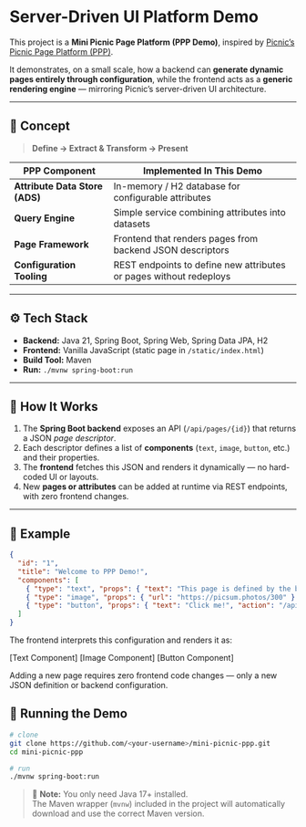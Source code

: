 # Server-Driven UI Platform Demo

This project is a **Mini Picnic Page Platform (PPP Demo)**, inspired by [Picnic’s Picnic Page Platform (PPP)](https://blog.picnic.nl/picnic-10-years-2022-building-a-store-platform-to-scale-beyond-a-million-customers-89bb8ee1bb55).

It demonstrates, on a small scale, how a backend can **generate dynamic pages entirely through configuration**, while the frontend acts as a **generic rendering engine** — mirroring Picnic’s server-driven UI architecture.

---

## 🧭 Concept

> **Define → Extract & Transform → Present**

| PPP Component | Implemented In This Demo |
|----------------|--------------------------|
| **Attribute Data Store (ADS)** | In-memory / H2 database for configurable attributes |
| **Query Engine** | Simple service combining attributes into datasets |
| **Page Framework** | Frontend that renders pages from backend JSON descriptors |
| **Configuration Tooling** | REST endpoints to define new attributes or pages without redeploys |

---

## ⚙️ Tech Stack

- **Backend:** Java 21, Spring Boot, Spring Web, Spring Data JPA, H2  
- **Frontend:** Vanilla JavaScript (static page in `/static/index.html`)  
- **Build Tool:** Maven  
- **Run:** `./mvnw spring-boot:run`

---

## 🚀 How It Works

1. The **Spring Boot backend** exposes an API (`/api/pages/{id}`) that returns a JSON *page descriptor*.  
2. Each descriptor defines a list of **components** (`text`, `image`, `button`, etc.) and their properties.  
3. The **frontend** fetches this JSON and renders it dynamically — no hard-coded UI or layouts.  
4. New **pages or attributes** can be added at runtime via REST endpoints, with zero frontend changes.

---

## 🧩 Example

```json
{
  "id": "1",
  "title": "Welcome to PPP Demo!",
  "components": [
    { "type": "text", "props": { "text": "This page is defined by the backend!" } },
    { "type": "image", "props": { "url": "https://picsum.photos/300" } },
    { "type": "button", "props": { "text": "Click me!", "action": "/api/hello" } }
  ]
}
```

The frontend interprets this configuration and renders it as:

[Text Component] [Image Component] [Button Component]

Adding a new page requires zero frontend code changes — only a new JSON definition or backend configuration.

## 🧰 Running the Demo

```bash
# clone
git clone https://github.com/<your-username>/mini-picnic-ppp.git
cd mini-picnic-ppp

# run
./mvnw spring-boot:run
```

> 📝 **Note:** You only need Java 17+ installed.  
> The Maven wrapper (`mvnw`) included in the project will automatically download and use the correct Maven version.

